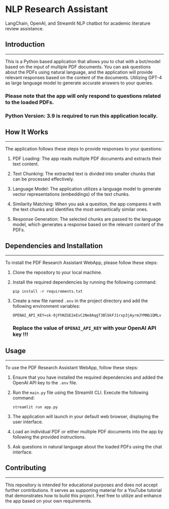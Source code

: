 # NLP Research Assistant
LangChain, OpenAI, and Streamlit NLP chatbot for academic literature review assistance.

## Introduction
------------
This is a Python based application that allows you to chat with a bot/model based on the input of multiple PDF documents. You can ask questions about the PDFs using natural language, and the application will provide relevant responses based on the content of the documents. Utilizing GPT-4 as large language model to generate accurate answers to your queries. 

### Please note that the app will only respond to questions related to the loaded PDFs.

### Python Version: 3.9 is required to run this application locally.

## How It Works
------------

[//]: # (!PDF Research Assistant WebApp Diagram]&#40;./docs/PDF-LangChain.jpg&#41;)

The application follows these steps to provide responses to your questions:

1. PDF Loading: The app reads multiple PDF documents and extracts their text content.

2. Text Chunking: The extracted text is divided into smaller chunks that can be processed effectively.

3. Language Model: The application utilizes a language model to generate vector representations (embeddings) of the text chunks.

4. Similarity Matching: When you ask a question, the app compares it with the text chunks and identifies the most semantically similar ones.

5. Response Generation: The selected chunks are passed to the language model, which generates a response based on the relevant content of the PDFs.

## Dependencies and Installation
----------------------------
To install the PDF Research Assistant WebApp, please follow these steps:

1. Clone the repository to your local machine.

2. Install the required dependencies by running the following command:
   ```
   pip install -r requirements.txt
   ```

3. Create a new file named `.env` in the project directory and add the following environment variables:
   ```
   OPENAI_API_KEY=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
   ```
    ### Replace the value of `OPENAI_API_KEY` with your OpenAI API key !!!


## Usage
-----
To use the PDF Research Assistant WebApp, follow these steps:

1. Ensure that you have installed the required dependencies and added the OpenAI API key to the `.env` file.

2. Run the `main.py` file using the Streamlit CLI. Execute the following command:
   ```
   streamlit run app.py
   ```

3. The application will launch in your default web browser, displaying the user interface.

4. Load an individual PDF or either multiple PDF documents into the app by following the provided instructions.

5. Ask questions in natural language about the loaded PDFs using the chat interface.

## Contributing
------------
This repository is intended for educational purposes and does not accept further contributions. It serves as supporting material for a YouTube tutorial that demonstrates how to build this project. Feel free to utilize and enhance the app based on your own requirements.
